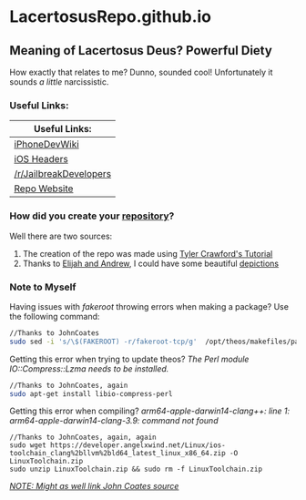 # LacertosusRepo.github.io

## Meaning of Lacertosus Deus? **Powerful Diety**
How exactly that relates to me? Dunno, sounded cool! Unfortunately it sounds *a little* narcissistic.

### Useful Links:

| Useful Links: |
|---------------|
| <a href="http://iphonedevwiki.net/index.php/Main_Page">iPhoneDevWiki</a> |
| <a href="http://developer.limneos.net/?ios=9.0">iOS Headers</a> |
| <a href="https://www.reddit.com/r/jailbreakdevelopers/">/r/JailbreakDevelopers</a> |
| <a href="http://lacertosusrepo.github.io/">Repo Website</a> |

### How did you create your <a href="http://lacertosusrepo.github.io">repository</a>?
Well there are two sources:

1. The creation of the repo was made using <a href="https://www.youtube.com/watch?v=XqkTnxyiiOc">Tyler Crawford's Tutorial</a>
2. Thanks to <a href="https://elijahandandrew.com/">Elijah and Andrew</a>, I could have some beautiful <a href="http://lacertosusrepo.github.io/depictions/com.lacertosusrepo.popuponstart/index.html">depictions</a>

### Note to Myself
Having issues with *fakeroot* throwing errors when making a package? Use the following command:

```bash
//Thanks to JohnCoates
sudo sed -i 's/\$(FAKEROOT) -r/fakeroot-tcp/g'  /opt/theos/makefiles/package/deb.mk
```

Getting this error when trying to update theos? *The Perl module IO::Compress::Lzma needs to be installed.*

```bash
//Thanks to JohnCoates, again
sudo apt-get install libio-compress-perl
```

Getting this error when compiling? *arm64-apple-darwin14-clang++: line 1: arm64-apple-darwin14-clang-3.9: command not found*

```
//Thanks to JohnCoates, again, again
sudo wget https://developer.angelxwind.net/Linux/ios-toolchain_clang%2bllvm%2bld64_latest_linux_x86_64.zip -O LinuxToolchain.zip
sudo unzip LinuxToolchain.zip && sudo rm -f LinuxToolchain.zip
```

*<a href="https://gist.github.com/JohnCoates/ea7b8002b77ab7c1c758384e55538603">NOTE: Might as well link John Coates source</a>*
